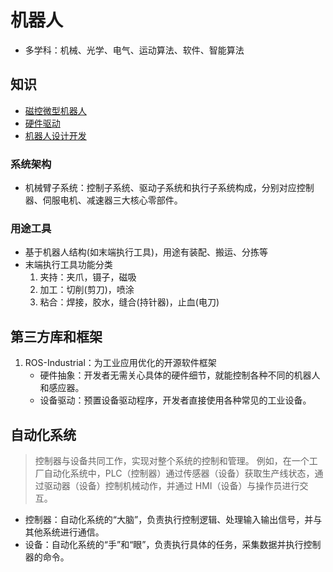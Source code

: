 # 机器人
* 多学科：机械、光学、电气、运动算法、软件、智能算法

## 知识
* [磁控微型机器人](https://zhuanlan.zhihu.com/p/393887404)
* [硬件驱动](https://tech.wangyaqi.cn/#/os/driver)
* [机器人设计开发](https://zhuanlan.zhihu.com/p/149472635)

### 系统架构
* 机械臂子系统：控制子系统、驱动子系统和执行子系统构成，分别对应控制器、伺服电机、减速器三大核心零部件。

### 用途工具
* 基于机器人结构(如末端执行工具)，用途有装配、搬运、分拣等
* 末端执行工具功能分类
    1. 夹持：夹爪，镊子，磁吸
    1. 加工：切削(剪刀)，喷涂
    1. 粘合：焊接，胶水，缝合(持针器)，止血(电刀)

## 第三方库和框架
1. ROS-Industrial：为工业应用优化的开源软件框架
    * 硬件抽象：开发者无需关心具体的硬件细节，就能控制各种不同的机器人和感应器。
    * 设备驱动：预置设备驱动程序，开发者直接使用各种常见的工业设备。

## 自动化系统
> 控制器与设备共同工作，实现对整个系统的控制和管理。
例如，在一个工厂自动化系统中，PLC（控制器）通过传感器（设备）获取生产线状态，通过驱动器（设备）控制机械动作，并通过 HMI（设备）与操作员进行交互。

* 控制器：自动化系统的“大脑”，负责执行控制逻辑、处理输入输出信号，并与其他系统进行通信。
* 设备：自动化系统的“手”和“眼”，负责执行具体的任务，采集数据并执行控制器的命令。